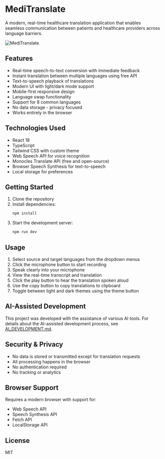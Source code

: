 # MediTranslate

A modern, real-time healthcare translation application that enables seamless communication between patients and healthcare providers across language barriers.

![MediTranslate](./screenshots/meditranslate.png)

## Features

- Real-time speech-to-text conversion with immediate feedback
- Instant translation between multiple languages using free API
- Text-to-speech playback of translations
- Modern UI with light/dark mode support
- Mobile-first responsive design
- Language swap functionality
- Support for 8 common languages
- No data storage - privacy focused
- Works entirely in the browser

## Technologies Used

- React 18
- TypeScript
- Tailwind CSS with custom theme
- Web Speech API for voice recognition
- Monocles Translate API (free and open-source)
- Browser Speech Synthesis for text-to-speech
- Local storage for preferences

## Getting Started

1. Clone the repository
2. Install dependencies:
   ```bash
   npm install
   ```
3. Start the development server:
   ```bash
   npm run dev
   ```

## Usage

1. Select source and target languages from the dropdown menus
2. Click the microphone button to start recording
3. Speak clearly into your microphone
4. View the real-time transcript and translation
5. Click the play button to hear the translation spoken aloud
6. Use the copy button to copy translations to clipboard
7. Toggle between light and dark themes using the theme button

## AI-Assisted Development

This project was developed with the assistance of various AI tools. For details about the AI-assisted development process, see [AI_DEVELOPMENT.md](./AI_DEVELOPMENT.md).

## Security & Privacy

- No data is stored or transmitted except for translation requests
- All processing happens in the browser
- No authentication required
- No tracking or analytics

## Browser Support

Requires a modern browser with support for:
- Web Speech API
- Speech Synthesis API
- Fetch API
- LocalStorage API

## License

MIT